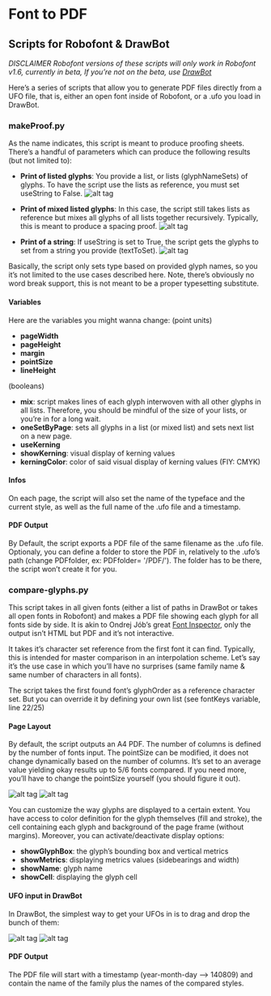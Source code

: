 # Font to PDF
## Scripts for Robofont & DrawBot
*DISCLAIMER*
*Robofont versions of these scripts will only work in Robofont v1.6, currently in beta, If you’re not on the beta, use [DrawBot](http://drawbot.readthedocs.org/en/latest/content/download.html)*

Here’s a series of scripts that allow you to generate PDF files directly from a UFO file, that is, either an open font inside of Robofont, or a .ufo you load in DrawBot.


### makeProof.py

As the name indicates, this script is meant to produce proofing sheets. There’s a handful of parameters which can produce the following results (but not limited to):

+ **Print of listed glyphs**:
You provide a list, or lists (glyphNameSets) of glyphs. To have the script use the lists as reference, you must set useString to False. 
![alt tag](http://www.akalollip.com/images/github/font2pdf/makeProofingSheets-1.png)

+ **Print of mixed listed glyphs**:
In this case, the script still takes lists as reference but mixes all glyphs of all lists together recursively. Typically, this is meant to produce a spacing proof.
![alt tag](http://www.akalollip.com/images/github/font2pdf/makeProofingSheets-3.png)

+ **Print of a string**:
If useString is set to True, the script gets the glyphs to set from a string you provide (textToSet). 
![alt tag](http://www.akalollip.com/images/github/font2pdf/makeProofingSheets-2.png)

Basically, the script only sets type based on provided glyph names, so you it’s not limited to the use cases described here. Note, there’s obviously no word break support, this is not meant to be a proper typesetting substitute.

#### Variables
Here are the variables you might wanna change:
(point units)
+ **pageWidth**
+ **pageHeight**
+ **margin**
+ **pointSize**
+ **lineHeight**

(booleans)
+ **mix**: script makes lines of each glyph interwoven with all other glyphs in all lists. Therefore, you should be mindful of the size of your lists, or you’re in for a long wait.
+ **oneSetByPage**: sets all glyphs in a list (or mixed list) and sets next list on a new page.
+ **useKerning**
+ **showKerning**: visual display of kerning values
+ **kerningColor**: color of said visual display of kerning values (FIY: CMYK)

#### Infos
On each page, the script will also set the name of the typeface and the current style, as well as the full name of the .ufo file and a timestamp.

#### PDF Output
By Default, the script exports a PDF file of the same filename as the .ufo file. Optionaly, you can define a folder to store the PDF in, relatively to the .ufo’s path (change PDFfolder, ex: PDFfolder= '/PDF/'). The folder has to be there, the script won’t create it for you.

### compare-glyphs.py

This script takes in all given fonts (either a list of paths in DrawBot or takes all open fonts in Robofont) and makes a PDF file showing each glyph for all fonts side by side. It is akin to Ondrej Jób’s great [Font Inspector](http://urtd.net/projects/fontinspector/), only the output isn’t HTML but PDF and it’s not interactive. 

It takes it’s character set reference from the first font it can find. Typically, this is intended for master comparison in an interpolation scheme. Let’s say it’s the use case in which you’ll have no surprises (same family name & same number of characters in all fonts).

The script takes the first found font’s glyphOrder as a reference character set. But you can override it by defining your own list  (see fontKeys variable, line 22/25)

#### Page Layout

By default, the script outputs an A4 PDF. The number of columns is defined by the number of fonts input. The pointSize can be modified, it does not change dynamically based on the number of columns. It’s set to an average value yielding okay results up to 5/6 fonts compared. If you need more, you’ll have to change the pointSize yourself (you should figure it out).

![alt tag](http://www.akalollip.com/images/github/font2pdf/compare-glyphs-1.png)
![alt tag](http://www.akalollip.com/images/github/font2pdf/compare-glyphs-2.png)

You can customize the way glyphs are displayed to a certain extent. You have access to color definition for the glyph themselves (fill and stroke), the cell containing each glyph and background of the page frame (without margins).
Moreover, you can activate/deactivate display options:
+ **showGlyphBox**: the glyph’s bounding box and vertical metrics
+ **showMetrics**:  displaying metrics values (sidebearings and width)
+ **showName**: glyph name
+ **showCell**: displaying the glyph cell

#### UFO input in DrawBot
In DrawBot, the simplest way to get your UFOs in is to drag and drop the bunch of them:

![alt tag](http://www.akalollip.com/images/github/font2pdf/compare-glyphs-3.png)
![alt tag](http://www.akalollip.com/images/github/font2pdf/compare-glyphs-4.png)

#### PDF Output
The PDF file will start with a timestamp (year-month-day —> 140809) and contain the name of the family plus the names of the compared styles.
